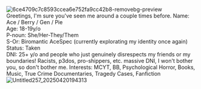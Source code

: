 ![6ce4709c7c8593ccea6e752fa9cc42b8-removebg-preview](https://github.com/user-attachments/assets/05b9afca-00ef-4a45-923a-92eac68140c3)      
Greetings, I'm sure you've seen me around a couple times before.
Name: Ace / Berry / Gen / Pie    
Age: 18-19y/o  
P-noun: She/Her-They/Them   
S-Or: Biromantic AceSpec (currently explorating my identity once again) 
Status: Taken              
DNI: 25+ y/o and people who just genuinely disrespects my friends or my boundaries! Racists, p3dos, pro-shippers, etc. massive DNI, I won't bother you, so don't bother me.
Interests: MCYT, BB, Psychological Horror, Books, Music, True Crime Documentaries, Tragedy Cases, Fanfiction
![Untitled257_20250420194313](https://github.com/user-attachments/assets/df37e6fb-97b4-4326-92c2-33d9468cd6ad)
